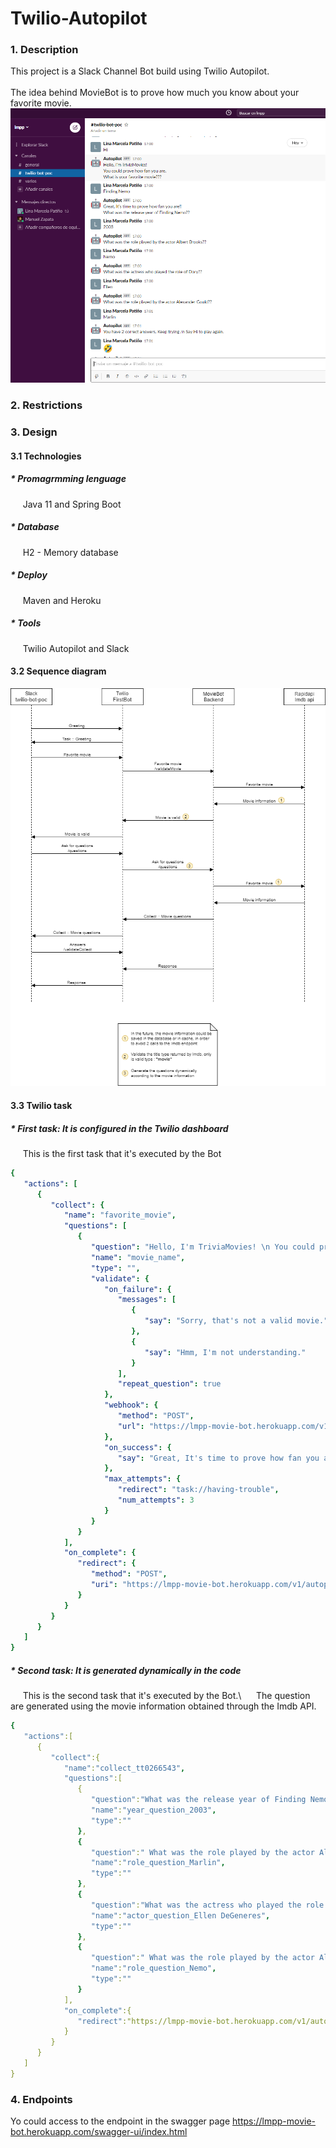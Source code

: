# Twilio-Autopilot

### 1. Description 

This project is a Slack Channel Bot build using Twilio Autopilot.\
\
The idea behind MovieBot is to prove how much you know about your favorite movie. 
![Slack](slack.png)

### 2. Restrictions



### 3. Design

#### 3.1 Technologies

##### * Promagrmming lenguage
&nbsp;&nbsp;&nbsp;&nbsp; Java 11 and Spring Boot

##### * Database
&nbsp;&nbsp;&nbsp;&nbsp; H2 - Memory database

##### * Deploy
&nbsp;&nbsp;&nbsp;&nbsp; Maven and Heroku

##### * Tools
&nbsp;&nbsp;&nbsp;&nbsp; Twilio Autopilot and Slack


#### 3.2 Sequence diagram

![Diagram](diagram.png)


#### 3.3 Twilio task

##### * First task: It is configured in the Twilio dashboard
&nbsp;&nbsp;&nbsp;&nbsp; This is the first task that it's executed by the Bot
```yaml
{
   "actions": [
      {
         "collect": {
            "name": "favorite_movie",
            "questions": [
               {
                  "question": "Hello, I'm TriviaMovies! \n You could prove how fan you are. \n What is your favorite movie???",
                  "name": "movie_name",
                  "type": "",
                  "validate": {
                     "on_failure": {
                        "messages": [
                           {
                              "say": "Sorry, that's not a valid movie."
                           },
                           {
                              "say": "Hmm, I'm not understanding."
                           }
                        ],
                        "repeat_question": true
                     },
                     "webhook": {
                        "method": "POST",
                        "url": "https://lmpp-movie-bot.herokuapp.com/v1/autopilot/validateMovie"
                     },
                     "on_success": {
                        "say": "Great, It's time to prove how fan you are!!"
                     },
                     "max_attempts": {
                        "redirect": "task://having-trouble",
                        "num_attempts": 3
                     }
                  }
               }
            ],
            "on_complete": {
               "redirect": {
                  "method": "POST",
                  "uri": "https://lmpp-movie-bot.herokuapp.com/v1/autopilot/questions"
               }
            }
         }
      }
   ]
}
```

##### * Second task: It is generated dynamically in the code
&nbsp;&nbsp;&nbsp;&nbsp; This is the second task that it's executed by the Bot.\ 
&nbsp;&nbsp;&nbsp;&nbsp; The question are generated using the movie information obtained through the Imdb API.
```yaml
{
   "actions":[
      {
         "collect":{
            "name":"collect_tt0266543",
            "questions":[
               {
                  "question":"What was the release year of Finding Nemo??",
                  "name":"year_question_2003",
                  "type":""
               },
               {
                  "question":" What was the role played by the actor Albert Brooks??",
                  "name":"role_question_Marlin",
                  "type":""
               },
               {
                  "question":"What was the actress who played the role of Dory??",
                  "name":"actor_question_Ellen DeGeneres",
                  "type":""
               },
               {
                  "question":" What was the role played by the actor Alexander Gould??",
                  "name":"role_question_Nemo",
                  "type":""
               }
            ],
            "on_complete":{
               "redirect":"https://lmpp-movie-bot.herokuapp.com/v1/autopilot/validateCollect/"
            }
         }
      }
   ]
}
```

### 4. Endpoints

Yo could access to  the endpoint in the swagger page
https://lmpp-movie-bot.herokuapp.com/swagger-ui/index.html


